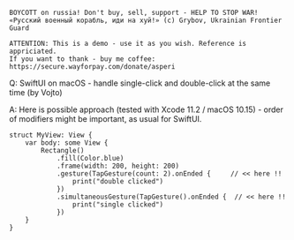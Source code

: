 ```
BOYCOTT on russia! Don't buy, sell, support - HELP TO STOP WAR!
«Русский военный корабль, иди на хуй!» (c) Grybov, Ukrainian Frontier Guard

ATTENTION: This is a demo - use it as you wish. Reference is appriciated.
If you want to thank - buy me coffee: https://secure.wayforpay.com/donate/asperi
```

Q: SwiftUI on macOS - handle single-click and double-click at the same time (by Vojto)

A: Here is possible approach (tested with Xcode 11.2 / macOS 10.15) - order of modifiers might be important,
as usual for SwiftUI.

    struct MyView: View {
        var body: some View {
            Rectangle()
                .fill(Color.blue)
                .frame(width: 200, height: 200)
                .gesture(TapGesture(count: 2).onEnded {     // << here !!
                    print("double clicked")
                })
                .simultaneousGesture(TapGesture().onEnded {  // << here !!
                    print("single clicked")
                })
        }
    }

